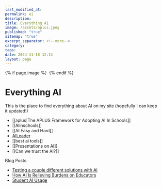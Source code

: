 ```yaml
---
last_modified_at: 
permalink: ai
description: 
title: Everything AI
image: /assets/aplus.jpeg
published: "true"
sitemap: "true"
excerpt_separator: <!--more-->
category: 
tags: 
date: 2024-11-18 12:13
layout: page
---
```



{% if page.image %} <img src="{{ page.image }}" alt=""> {% endif %}
# Everything AI
This is the place to find everything about AI on my site (hopefully I can keep it updated!)

- [[aplus|The APLUS Framework for Adopting AI In Schools]]
- [[AIinschools]]
- [[AI Easy and Hard]]
- [AILeader](aileader.info)
- [[best ai tools]]
- [[Presentations on AI]]
- [[Can we trust the AI?]]

Blog Posts:
- [Testing a couple different solutions with AI](https://jethro.site/podcast/2023/12/22/testing-a-couple-different-solutions-with-ai/)
- [How AI Is Relieving Burdens on Educators](https://jethro.site/2023/12/12/how-ai-is-relieving-burdens-on-educators/)
- [Student AI Usage](https://jethro.site/2023/11/13/student-ai-usage/)

